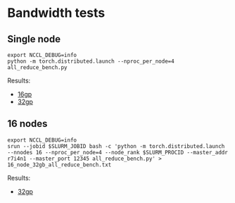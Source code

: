 # Bandwidth tests



## Single node

```
export NCCL_DEBUG=info
python -m torch.distributed.launch --nproc_per_node=4 all_reduce_bench.py
```

Results:
- [16gp](./n1_16gb_all_reduce_bench.txt)
- [32gp](./n1_32gb_all_reduce_bench.txt)

## 16 nodes

```
export NCCL_DEBUG=info
srun --jobid $SLURM_JOBID bash -c 'python -m torch.distributed.launch --nnodes 16 --nproc_per_node=4 --node_rank $SLURM_PROCID --master_addr r7i4n1 --master_port 12345 all_reduce_bench.py' > 16_node_32gb_all_reduce_bench.txt
```

Results:

- [32gp](./n16_32gb_all_reduce_bench.txt)
